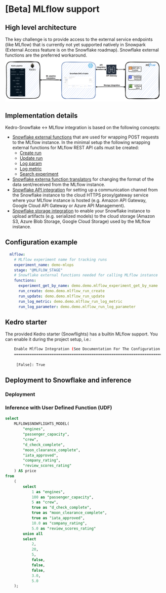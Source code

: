 # [Beta] MLflow support

## High level architecture
The key challenge is to provide access to the external service endpoints (like MLflow)
that is currently not yet supported natively in Snowpark (External Access feature is on the Snowflake   roadmap). Snowflake external
functions are the preferred workaround.
![MLflow and Kedro-snowflake](../images/mlflow-support.png)

## Implementation details
Kedro-Snowflake <-> MLflow integration is based on the following concepts:
 * [Snowflake external functions](https://docs.snowflake.com/en/sql-reference/external-functions-introduction) that
are used for wrapping POST requests to the MLflow instance. In the minimal setup the following wrapping external functions for MLflow REST API calls must be created:
    * [Create run](https://mlflow.org/docs/latest/rest-api.html#create-run)
    * [Update run](https://mlflow.org/docs/latest/rest-api.html#update-run)
    * [Log param](https://mlflow.org/docs/latest/rest-api.html#log-param)
    * [Log metric](https://mlflow.org/docs/latest/rest-api.html#log-metric)  
    * [Search experiment](https://mlflow.org/docs/latest/rest-api.html#search-experiments)
 * [Snowflake externa function translators](https://docs.snowflake.com/en/sql-reference/external-functions-translators) for
 changing the format of the data sent/received from the MLflow instance.
 * [Snowflake API integration](https://docs.snowflake.com/en/sql-reference/sql/create-api-integration) for setting up
 a communication channel from the Snowflake instance to the cloud HTTPS proxy/gateway service
 where your MLflow instance is hosted (e.g. Amazon API Gateway, Google Cloud API Gateway or Azure API Management). 
 * [Snowflake storage integration](https://docs.snowflake.com/en/sql-reference/sql/create-storage-integration) to enable
 your Snowflake instance to upload artifacts (e.g. serialized models) to the cloud storage (Amazon S3, Azure Blob Storage, Google Cloud Storage) used by the
 MLflow instance. 
## Configuration example

```yaml
  mlflow:
    # MLflow experiment name for tracking runs
    experiment_name: demo-mlops
    stage: "@MLFLOW_STAGE"
    # Snowflake external functions needed for calling MLflow instance
    functions:
      experiment_get_by_name: demo.demo.mlflow_experiment_get_by_name
      run_create: demo.demo.mlflow_run_create
      run_update: demo.demo.mlflow_run_update
      run_log_metric: demo.demo.mlflow_run_log_metric
      run_log_parameter: demo.demo.mlflow_run_log_parameter
```

## Kedro starter
The provided Kedro starter (Snowflights) has a builtin MLflow support.
You can enable it during the project setup, i.e.:
```bash
    Enable Mlflow Integration (See Documentation For The Configuration Instructions)
    ================================================================================

     [False]: True

```

## Deployment to Snowflake and inference

### Deployment

### Inference with User Defined Function (UDF)
```sql
select
    MLFLOW$SNOWFLIGHTS_MODEL(
        "engines",
        "passenger_capacity",
        "crew",
        "d_check_complete",
        "moon_clearance_complete",
        "iata_approved",
        "company_rating",
        "review_scores_rating"
    ) AS price
from
    (
        select
            1 as "engines",
            100 as "passenger_capacity",
            5 as "crew",
            true as "d_check_complete",
            true as "moon_clearance_complete",
            true as "iata_approved",
            10.0 as "company_rating",
            5.0 as "review_scores_rating"
        union all
        select
            2,
            20,
            5,
            false,
            false,
            false,
            3.0,
            5.0
    );
```